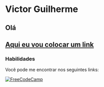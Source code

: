 # Victor Guilherme


## Olá 

## [Aqui eu vou colocar um link](https://www.facebook.com)

### Habilidades


<!--No community, tem um exemplo de como criar o profile Readme. 
Util -> tem os badges e o markdown para usar.
Usar referências de markdown para editar o arquivo.-->

Você pode me encontrar nos seguintes links:

[![FreeCodeCamp](https://img.shields.io/badge/FreeCodeCamp-%231b1b32?logo=FreeCodeCamp)](https://www.freecodecamp.org/VictorGlhrm) 